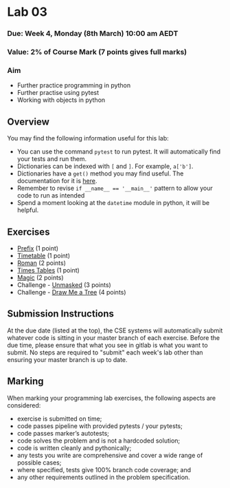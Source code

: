 # Lab 03

### Due: Week 4, Monday (8th March) 10:00 am AEDT

### Value: 2% of Course Mark (7 points gives full marks)

### Aim

* Further practice programming in python
* Further practise using pytest
* Working with objects in python

## Overview

You may find the following information useful for this lab:

* You can use the command `pytest` to run pytest. It will automatically find your tests and run them.
* Dictionaries can be indexed with `[` and `]`. For example, `a['b']`.
* Dictionaries have a `get()` method you may find useful. The documentation for it is [here](https://docs.python.org/3/library/stdtypes.html#dict.get).
* Remember to revise `if __name__ == '__main__'` pattern to allow your code to run as intended
* Spend a moment looking at the `datetime` module in python, it will be helpful.

## Exercises

 * [Prefix](https://cgi.cse.unsw.edu.au/~cs1531/redirect/?path=COMP1531/21T1/students/_/lab03_prefix) (1 point)
 * [Timetable](https://cgi.cse.unsw.edu.au/~cs1531/redirect/?path=COMP1531/21T1/students/_/lab03_timetable) (1 point)
 * [Roman](https://cgi.cse.unsw.edu.au/~cs1531/redirect/?path=COMP1531/21T1/students/_/lab03_roman) (2 points)
 * [Times Tables](https://cgi.cse.unsw.edu.au/~cs1531/redirect/?path=COMP1531/21T1/students/_/lab03_tables) (1 point)
 * [Magic](https://cgi.cse.unsw.edu.au/~cs1531/redirect/?path=COMP1531/21T1/students/_/lab03_magic) (2 points)
 * Challenge - [Unmasked](https://cgi.cse.unsw.edu.au/~cs1531/redirect/?path=COMP1531/21T1/students/_/lab03_unmasked) (3 points)
 * Challenge - [Draw Me a Tree](https://cgi.cse.unsw.edu.au/~cs1531/redirect/?path=COMP1531/21T1/students/_/lab03_tree) (4 points)

## Submission Instructions

At the due date (listed at the top), the CSE systems will automatically submit whatever code is sitting in your master branch of each exercise. Before the due time, please ensure that what you see in gitlab is what you want to submit. No steps are required to "submit" each week's lab other than ensuring your master branch is up to date.

## Marking

When marking your programming lab exercises, the following aspects are considered:
* exercise is submitted on time;
* code passes pipeline with provided pytests / your pytests;
* code passes marker’s autotests;
* code solves the problem and is not a hardcoded solution;
* code is written cleanly and pythonically;
* any tests you write are comprehensive and cover a wide range of possible cases;
* where specified, tests give 100% branch code coverage; and
* any other requirements outlined in the problem specification.
